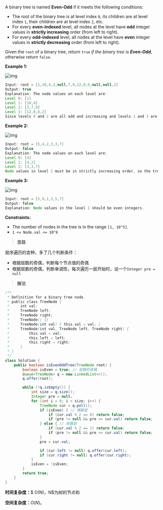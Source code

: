 A binary tree is named **Even-Odd** if it meets the following conditions:

- The root of the binary tree is at level index `0`, its children are at level index `1`, their children are at level index `2`, etc.
- For every **even-indexed** level, all nodes at the level have **odd** integer values in **strictly increasing** order (from left to right).
- For every **odd-indexed** level, all nodes at the level have **even** integer values in **strictly decreasing** order (from left to right).

Given the `root` of a binary tree, *return* `true` *if the binary tree is **Even-Odd**, otherwise return* `false`*.*

 

**Example 1:**

![img](https://assets.leetcode.com/uploads/2020/09/15/sample_1_1966.png)

```java
Input: root = [1,10,4,3,null,7,9,12,8,6,null,null,2]
Output: true
Explanation: The node values on each level are:
Level 0: [1]
Level 1: [10,4]
Level 2: [3,7,9]
Level 3: [12,8,6,2]
Since levels 0 and 2 are all odd and increasing and levels 1 and 3 are all even and decreasing, the tree is Even-Odd.
```

**Example 2:**

![img](https://assets.leetcode.com/uploads/2020/09/15/sample_2_1966.png)

```java
Input: root = [5,4,2,3,3,7]
Output: false
Explanation: The node values on each level are:
Level 0: [5]
Level 1: [4,2]
Level 2: [3,3,7]
Node values in level 2 must be in strictly increasing order, so the tree is not Even-Odd.
```

**Example 3:**

![img](https://assets.leetcode.com/uploads/2020/09/22/sample_1_333_1966.png)

```java
Input: root = [5,9,1,3,5,7]
Output: false
Explanation: Node values in the level 1 should be even integers.
```

 

**Constraints:**

- The number of nodes in the tree is in the range `[1, 10^5]`.
- `1 <= Node.val <= 10^6`

> **思路**

层序遍历的变种，多了几个判断条件：

- 根据层数的奇偶，判断每个节点值的奇偶
- 根据层数的奇偶，判断单调性，每次遍历一层开始时，设一个`Integer pre = null`

> **解法**

```java
/**
 * Definition for a binary tree node.
 * public class TreeNode {
 *     int val;
 *     TreeNode left;
 *     TreeNode right;
 *     TreeNode() {}
 *     TreeNode(int val) { this.val = val; }
 *     TreeNode(int val, TreeNode left, TreeNode right) {
 *         this.val = val;
 *         this.left = left;
 *         this.right = right;
 *     }
 * }
 */
class Solution {
    public boolean isEvenOddTree(TreeNode root) {
        boolean isEven = true; // 层数的奇偶
        Queue<TreeNode> q = new LinkedList<>();
        q.offer(root);

        while (!q.isEmpty()) {
            int size = q.size();
            Integer pre = null;
            for (int i = 0; i < size; i++) {
                TreeNode cur = q.poll();
                if (isEven) { // 偶数层
                    if (cur.val % 2 == 0) return false;
                    if (pre != null && pre >= cur.val) return false;
                } else { // 奇数层
                    if (cur.val % 2 == 1) return false;
                    if (pre != null && pre <= cur.val) return false;
                }
                pre = cur.val;

                if (cur.left != null) q.offer(cur.left);
                if (cur.right != null) q.offer(cur.right);
            }
            isEven = !isEven;
        }
        return true;
    }
}
```

**时间复杂度：**$ O(N)$，$N$为树的节点和

**空间复杂度：**$O(N)$。